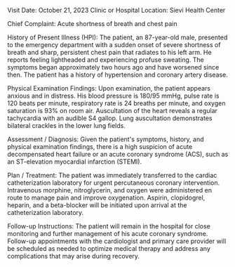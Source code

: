  Visit Date: October 21, 2023
Clinic or Hospital Location: Sievi Health Center

Chief Complaint: Acute shortness of breath and chest pain

History of Present Illness (HPI): The patient, an 87-year-old male, presented to the emergency department with a sudden onset of severe shortness of breath and sharp, persistent chest pain that radiates to his left arm. He reports feeling lightheaded and experiencing profuse sweating. The symptoms began approximately two hours ago and have worsened since then. The patient has a history of hypertension and coronary artery disease.

Physical Examination Findings: Upon examination, the patient appears anxious and in distress. His blood pressure is 180/95 mmHg, pulse rate is 120 beats per minute, respiratory rate is 24 breaths per minute, and oxygen saturation is 93% on room air. Auscultation of the heart reveals a regular tachycardia with an audible S4 gallop. Lung auscultation demonstrates bilateral crackles in the lower lung fields.

Assessment / Diagnosis: Given the patient's symptoms, history, and physical examination findings, there is a high suspicion of acute decompensated heart failure or an acute coronary syndrome (ACS), such as an ST-elevation myocardial infarction (STEMI).

Plan / Treatment: The patient was immediately transferred to the cardiac catheterization laboratory for urgent percutaneous coronary intervention. Intravenous morphine, nitroglycerin, and oxygen were administered en route to manage pain and improve oxygenation. Aspirin, clopidogrel, heparin, and a beta-blocker will be initiated upon arrival at the catheterization laboratory.

Follow-up Instructions: The patient will remain in the hospital for close monitoring and further management of his acute coronary syndrome. Follow-up appointments with the cardiologist and primary care provider will be scheduled as needed to optimize medical therapy and address any complications that may arise during recovery.